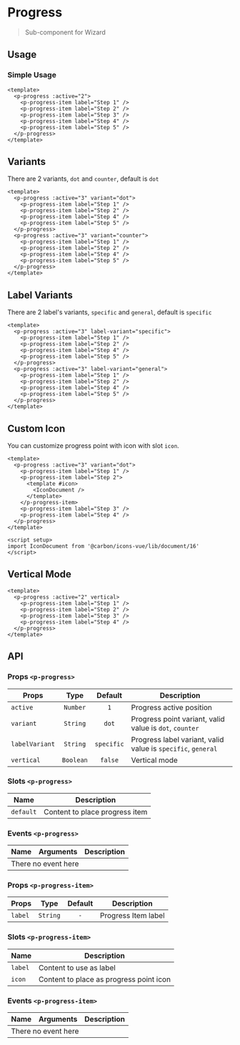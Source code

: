 <script setup>
  import pProgress from './Progress.vue'
  import pProgressItem from './ProgressItem.vue'
  import IconDocument from '@carbon/icons-vue/lib/document/16'
  import { ref } from 'vue-demi'
</script>

# Progress
> Sub-component for Wizard

## Usage

### Simple Usage

<preview>
  <p-progress :active="2">
    <p-progress-item label="Step 1" />
    <p-progress-item label="Step 2" />
    <p-progress-item label="Step 3" />
    <p-progress-item label="Step 4" />
    <p-progress-item label="Step 5" />
  </p-progress>
</preview>

```vue
<template>
  <p-progress :active="2">
    <p-progress-item label="Step 1" />
    <p-progress-item label="Step 2" />
    <p-progress-item label="Step 3" />
    <p-progress-item label="Step 4" />
    <p-progress-item label="Step 5" />
  </p-progress>
</template>
```

## Variants
There are 2 variants, `dot` and `counter`, default is `dot`

<preview class="flex-col gap-4">
  <p-progress :active="3" variant="dot">
    <p-progress-item label="Step 1" />
    <p-progress-item label="Step 2" />
    <p-progress-item label="Step 4" />
    <p-progress-item label="Step 5" />
  </p-progress>
  <p-progress :active="3" variant="counter">
    <p-progress-item label="Step 1" />
    <p-progress-item label="Step 2" />
    <p-progress-item label="Step 4" />
    <p-progress-item label="Step 5" />
  </p-progress>
</preview>

```vue
<template>
  <p-progress :active="3" variant="dot">
    <p-progress-item label="Step 1" />
    <p-progress-item label="Step 2" />
    <p-progress-item label="Step 4" />
    <p-progress-item label="Step 5" />
  </p-progress>
  <p-progress :active="3" variant="counter">
    <p-progress-item label="Step 1" />
    <p-progress-item label="Step 2" />
    <p-progress-item label="Step 4" />
    <p-progress-item label="Step 5" />
  </p-progress>
</template>
```

## Label Variants

There are 2 label's variants, `specific` and `general`, default is `specific`

<preview class="flex-col gap-4">
  <p-progress :active="3" label-variant="specific">
    <p-progress-item label="Step 1" />
    <p-progress-item label="Step 2" />
    <p-progress-item label="Step 4" />
    <p-progress-item label="Step 5" />
  </p-progress>
  <p-progress :active="3" label-variant="general">
    <p-progress-item label="Step 1" />
    <p-progress-item label="Step 2" />
    <p-progress-item label="Step 4" />
    <p-progress-item label="Step 5" />
  </p-progress>
</preview>

```vue
<template>
  <p-progress :active="3" label-variant="specific">
    <p-progress-item label="Step 1" />
    <p-progress-item label="Step 2" />
    <p-progress-item label="Step 4" />
    <p-progress-item label="Step 5" />
  </p-progress>
  <p-progress :active="3" label-variant="general">
    <p-progress-item label="Step 1" />
    <p-progress-item label="Step 2" />
    <p-progress-item label="Step 4" />
    <p-progress-item label="Step 5" />
  </p-progress>
</template>
```

## Custom Icon
You can customize progress point with icon with slot `icon`.

<preview class="flex-col gap-4">
  <p-progress :active="3" variant="dot">
    <p-progress-item label="Step 1" />
    <p-progress-item label="Step 2">
      <template #icon>
        <IconDocument />
      </template>
    </p-progress-item>
    <p-progress-item label="Step 3" />
    <p-progress-item label="Step 4" />
  </p-progress>
</preview>

```vue
<template>
  <p-progress :active="3" variant="dot">
    <p-progress-item label="Step 1" />
    <p-progress-item label="Step 2">
      <template #icon>
        <IconDocument />
      </template>
    </p-progress-item>
    <p-progress-item label="Step 3" />
    <p-progress-item label="Step 4" />
  </p-progress>
</template>

<script setup>
import IconDocument from '@carbon/icons-vue/lib/document/16'
</script>
```

## Vertical Mode

<preview>
  <div class="h-96">
    <p-progress :active="2" vertical>
      <p-progress-item label="Step 1" />
      <p-progress-item label="Step 2" />
      <p-progress-item label="Step 3" />
      <p-progress-item label="Step 4" />
    </p-progress>
  </div>
</preview>

```vue
<template>
  <p-progress :active="2" vertical>
    <p-progress-item label="Step 1" />
    <p-progress-item label="Step 2" />
    <p-progress-item label="Step 3" />
    <p-progress-item label="Step 4" />
  </p-progress>
</template>
```

## API

### Props `<p-progress>`

| Props          |   Type    |  Default   | Description                                                  |
|----------------|:---------:|:----------:|--------------------------------------------------------------|
| `active`       | `Number`  |    `1`     | Progress active position                                     |
| `variant`      | `String`  |   `dot`    | Progress point variant, valid value is `dot`, `counter`      |
| `labelVariant` | `String`  | `specific` | Progress label variant, valid value is `specific`, `general` |
| `vertical`     | `Boolean` |  `false`   | Vertical mode                                                |

### Slots `<p-progress>`

| Name      | Description                    |
|-----------|--------------------------------|
| `default` | Content to place progress item |

### Events `<p-progress>`

<table>
  <thead>
    <tr>
      <th>Name</th>
      <th>Arguments</th>
      <th>Description</th>
    </tr>
  </thead>
  <tbody>
    <tr>
      <td colspan="3" class="text-center">There no event here</td>
    </tr>
  </tbody>
</table>

### Props `<p-progress-item>`

| Props   |   Type   | Default | Description         |
|---------|:--------:|:-------:|---------------------|
| `label` | `String` |   `-`   | Progress Item label |

### Slots `<p-progress-item>`

| Name    | Description                             |
|---------|-----------------------------------------|
| `label` | Content to use as label                 |
| `icon`  | Content to place as progress point icon |

### Events `<p-progress-item>`

<table>
  <thead>
    <tr>
      <th>Name</th>
      <th>Arguments</th>
      <th>Description</th>
    </tr>
  </thead>
  <tbody>
    <tr>
      <td colspan="3" class="text-center">There no event here</td>
    </tr>
  </tbody>
</table>
